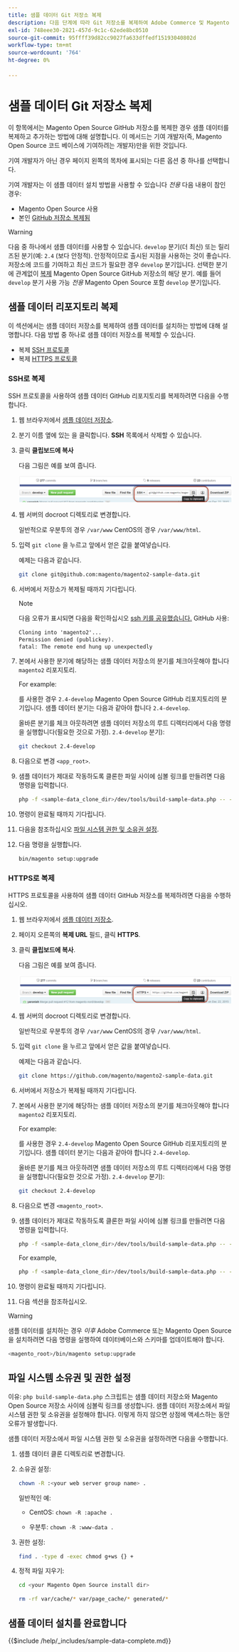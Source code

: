 ```yaml
---
title: 샘플 데이터 Git 저장소 복제
description: 다음 단계에 따라 Git 저장소를 복제하여 Adobe Commerce 및 Magento Open Source 샘플 데이터를 설치합니다.
exl-id: 748eee30-2821-457d-9c1c-62ede8bc0510
source-git-commit: 95ffff39d82cc9027fa633dffedf15193040802d
workflow-type: tm+mt
source-wordcount: '764'
ht-degree: 0%

---
```


# 샘플 데이터 Git 저장소 복제

이 항목에서는 Magento Open Source GitHub 저장소를 복제한 경우 샘플 데이터를 복제하고 추가하는 방법에 대해 설명합니다. 이 메서드는 기여 개발자(즉, Magento Open Source 코드 베이스에 기여하려는 개발자)만을 위한 것입니다.

기여 개발자가 아닌 경우 페이지 왼쪽의 목차에 표시되는 다른 옵션 중 하나를 선택합니다.

기여 개발자는 이 샘플 데이터 설치 방법을 사용할 수 있습니다 *전용* 다음 내용이 참인 경우:

* Magento Open Source 사용
* 본인 [GitHub 저장소 복제됨](https://developer.adobe.com/commerce/contributor/guides/install/clone-repository/)

>[!WARNING]
>
>다음 중 하나에서 샘플 데이터를 사용할 수 있습니다. `develop` 분기(더 최신) 또는 릴리즈된 분기(예: `2.4` (보다 안정적). 안정적이므로 출시된 지점을 사용하는 것이 좋습니다. 저장소에 코드를 기여하고 최신 코드가 필요한 경우 `develop` 분기입니다. 선택한 분기에 관계없이 [복제](https://developer.adobe.com/commerce/contributor/guides/install/clone-repository/) Magento Open Source GitHub 저장소의 해당 분기. 예를 들어 `develop` 분기 사용 가능 *전용* Magento Open Source 포함 `develop` 분기입니다.

## 샘플 데이터 리포지토리 복제

이 섹션에서는 샘플 데이터 저장소를 복제하여 샘플 데이터를 설치하는 방법에 대해 설명합니다. 다음 방법 중 하나로 샘플 데이터 저장소를 복제할 수 있습니다.

* 복제 [SSH 프로토콜](#clone-with-ssh)
* 복제 [HTTPS 프로토콜](#clone-with-https)

### SSH로 복제

SSH 프로토콜을 사용하여 샘플 데이터 GitHub 리포지토리를 복제하려면 다음을 수행합니다.

1. 웹 브라우저에서 [샘플 데이터 저장소](https://github.com/magento/magento2-sample-data).
1. 분기 이름 옆에 있는 을 클릭합니다. **SSH** 목록에서 삭제할 수 있습니다.
1. 클릭 **클립보드에 복사**

   다음 그림은 예를 보여 줍니다.

   ![SSH를 사용하여 GitHub 리포지토리 복제](../../assets/installation/install_mage2_clone-ssh.png)

1. 웹 서버의 docroot 디렉토리로 변경합니다.

   일반적으로 우분투의 경우 `/var/www` CentOS의 경우 `/var/www/html`.

1. 입력 `git clone` 을 누르고 앞에서 얻은 값을 붙여넣습니다.

   예제는 다음과 같습니다.

   ```bash
   git clone git@github.com:magento/magento2-sample-data.git
   ```

1. 서버에서 저장소가 복제될 때까지 기다립니다.

   >[!NOTE]
   >
   >다음 오류가 표시되면 다음을 확인하십시오 [ssh 키를 공유했습니다.](https://docs.github.com/articles/generating-ssh-keys/) GitHub 사용:<br>

   ```terminal
   Cloning into 'magento2'...
   Permission denied (publickey).
   fatal: The remote end hung up unexpectedly
   ```

1. 본에서 사용한 분기에 해당하는 샘플 데이터 저장소의 분기를 체크아웃해야 합니다 `magento2` 리포지토리.

   For example:

   를 사용한 경우 `2.4-develop` Magento Open Source GitHub 리포지토리의 분기입니다. 샘플 데이터 분기는 다음과 같아야 합니다 `2.4-develop`.

   올바른 분기를 체크 아웃하려면 샘플 데이터 저장소의 루트 디렉터리에서 다음 명령을 실행합니다(필요한 것으로 가정). `2.4-develop` 분기):

   ```bash
   git checkout 2.4-develop
   ```

1. 다음으로 변경 `<app_root>`.
1. 샘플 데이터가 제대로 작동하도록 클론한 파일 사이에 심볼 링크를 만들려면 다음 명령을 입력합니다.

   ```bash
   php -f <sample-data_clone_dir>/dev/tools/build-sample-data.php -- --ce-source="<path_to_your_magento_instance>"
   ```

1. 명령이 완료될 때까지 기다립니다.

1. 다음을 참조하십시오 [파일 시스템 권한 및 소유권 설정](#set-file-system-ownership-and-permissions).

1. 다음 명령을 실행합니다.

   ```bash
   bin/magento setup:upgrade
   ```

### HTTPS로 복제

HTTPS 프로토콜을 사용하여 샘플 데이터 GitHub 저장소를 복제하려면 다음을 수행하십시오.

1. 웹 브라우저에서 [샘플 데이터 저장소](https://github.com/magento/magento2-sample-data).
1. 페이지 오른쪽의 **복제 URL** 필드, 클릭 **HTTPS**.
1. 클릭 **클립보드에 복사**.

   다음 그림은 예를 보여 줍니다.

   ![HTTPS를 사용하여 GitHub 리포지토리 복제](../../assets/installation/install_mage2_clone-https.png)

1. 웹 서버의 docroot 디렉토리로 변경합니다.

   일반적으로 우분투의 경우 `/var/www` CentOS의 경우 `/var/www/html`.

1. 입력 `git clone` 을 누르고 앞에서 얻은 값을 붙여넣습니다.

   예제는 다음과 같습니다.

   ```bash
   git clone https://github.com/magento/magento2-sample-data.git
   ```

1. 서버에서 저장소가 복제될 때까지 기다립니다.
1. 본에서 사용한 분기에 해당하는 샘플 데이터 저장소의 분기를 체크아웃해야 합니다 `magento2` 리포지토리.

   For example:

   를 사용한 경우 `2.4-develop` Magento Open Source GitHub 리포지토리의 분기입니다. 샘플 데이터 분기는 다음과 같아야 합니다 `2.4-develop`.

   올바른 분기를 체크 아웃하려면 샘플 데이터 저장소의 루트 디렉터리에서 다음 명령을 실행합니다(필요한 것으로 가정). `2.4-develop` 분기):

   ```bash
   git checkout 2.4-develop
   ```

1. 다음으로 변경 `<magento_root>`.
1. 샘플 데이터가 제대로 작동하도록 클론한 파일 사이에 심볼 링크를 만들려면 다음 명령을 입력합니다.

   ```bash
   php -f <sample-data_clone_dir>/dev/tools/build-sample-data.php -- --ce-source="<path_to_your_magento_instance>"
   ```

   For example,

   ```bash
   php -f <sample-data_clone_dir>/dev/tools/build-sample-data.php -- --ce-source="/var/www/magento2"
   ```

1. 명령이 완료될 때까지 기다립니다.
1. 다음 섹션을 참조하십시오.

>[!WARNING]
>
>샘플 데이터를 설치하는 경우 *이후* Adobe Commerce 또는 Magento Open Source을 설치하려면 다음 명령을 실행하여 데이터베이스와 스키마를 업데이트해야 합니다.
>
>```bash
><magento_root>/bin/magento setup:upgrade
>```

## 파일 시스템 소유권 및 권한 설정

이유: `php build-sample-data.php` 스크립트는 샘플 데이터 저장소와 Magento Open Source 저장소 사이에 심볼릭 링크를 생성합니다. 샘플 데이터 저장소에서 파일 시스템 권한 및 소유권을 설정해야 합니다. 이렇게 하지 않으면 상점에 액세스하는 동안 오류가 발생합니다.

샘플 데이터 저장소에서 파일 시스템 권한 및 소유권을 설정하려면 다음을 수행합니다.

1. 샘플 데이터 클론 디렉토리로 변경합니다.
1. 소유권 설정:

   ```bash
   chown -R :<your web server group name> .
   ```

   일반적인 예:

   * CentOS: `chown -R :apache .`

   * 우분투: `chown -R :www-data .`

1. 권한 설정:

   ```bash
   find . -type d -exec chmod g+ws {} +
   ```

1. 정적 파일 지우기:

   ```bash
   cd <your Magento Open Source install dir>
   ```

   ```bash
   rm -rf var/cache/* var/page_cache/* generated/*
   ```

## 샘플 데이터 설치를 완료합니다

{{$include /help/_includes/sample-data-complete.md}}
